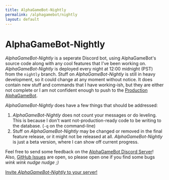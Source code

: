 ```yaml
---
title: AlphaGameBot-Nightly
permalink: /alphagamebot/nightly
layout: default
---
```


# AlphaGameBot-Nightly

*AlphaGameBot-Nightly* is a seperate Discord bot, using AlphaGameBot's source
code along with any cool features that I've been working on.  *AlphaGameBot-Nightly* is deployed every night at 12:00 midnight (PST) from the `nightly` branch.  Stuff on *AlphaGameBot-Nightly* is still in heavy development, so it could change at any moment without notice. It
does contain new stuff and commands that I have working-ish, but they are either not complete or I am not confident enough to push to the [Production AlphaGameBot](/alphagamebot).

*AlphaGameBot-Nightly* does have a few things that should be addressed:

1. *AlphaGameBot-Nightly* does not count your messages or do leveling.  This is because I don't want not-production-ready code to be writing to the database.  (`-q` on the command-line)
2. Stuff on *AlphaGameBot-Nightly* may be changed or removed in the final feature release, or it might not be released at all.  *AlphaGameBot-Nightly* is just a beta version, where I can show off current progress.

Feel free to send some feedback on the [AlphaGameBot Discord Server](https://discord.gg/ECJS6ssyf4)!
Also, [GitHub Issues](https://github.com/AlphaGameBot/AlphaGameBot/issues/new) are open, so please open one if you find some bugs *wink wink nudge nudge ;)*

[Invite *AlphaGameBot-Nightly* to your server!](https://discord.com/oauth2/authorize?client_id=1269834974043963403&permissions=1494850219126&integration_type=0&scope=bot%20applications.commands)